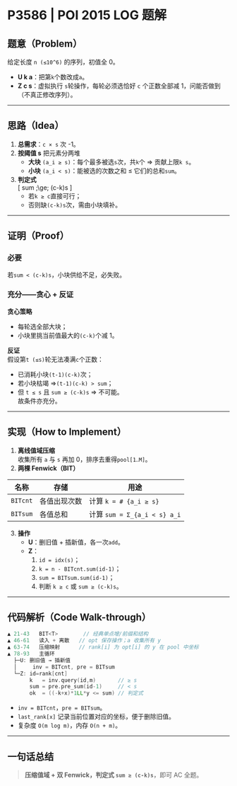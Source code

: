 # P3586 \| POI 2015 **LOG** 题解

## 题意（Problem）

给定长度 `n (≤10^6)` 的序列，初值全 0。

- **U k a**：把第`k`个数改成`a`。
- **Z c s**：虚拟执行 `s`轮操作，每轮必须选恰好 `c` 个正数全部减 1，问能否做到（不真正修改序列）。

---

## 思路（Idea）

1. **总需求**：`c × s` 次 -1。
2. **按阈值 s** 把元素分两堆
    - **大块** `(a_i ≥ s)`：每个最多被选`s`次，共`k`个 ⇒ 贡献上限`k s`。
    - **小块** `(a_i < s)`：能被选的次数之和 ≤ 它们的总和`sum`。
3. **判定式**  
   \[
   sum \;\ge\; (c-k)s
   \]
    - 若`k ≥ c`直接可行；
    - 否则缺`(c-k)s`次，需由小块填补。

---

## 证明（Proof）

### 必要

若`sum < (c-k)s`，小块供给不足，必失败。

### 充分——贪心 + 反证

**贪心策略**

- 每轮选全部大块；
- 小块里挑当前值最大的`(c-k)`个减 1。

**反证**  
假设第`t (≤s)`轮无法凑满`c`个正数：

- 已消耗小块`(t-1)(c-k)`次；
- 若小块枯竭 ⇒`(t-1)(c-k) > sum`；
- 但 `t ≤ s` 且 `sum ≥ (c-k)s` ⇒ 不可能。  
  故条件亦充分。

---

## 实现（How to Implement）

1. **离线值域压缩**  
   收集所有 `a` 与 `s` 再加 0，排序去重得`pool[1‥M]`。
2. **两棵 Fenwick（BIT）**

| 名称       | 存储     | 用途                         |
|----------|--------|----------------------------|
| `BITcnt` | 各值出现次数 | 计算 `k = # {a_i ≥ s}`       |
| `BITsum` | 各值总和   | 计算 `sum = Σ_{a_i < s} a_i` |

3. **操作**
    - **U**：删旧值 + 插新值，各一次`add`。
    - **Z**：
        1. `id = idx(s)`；
        2. `k = n - BITcnt.sum(id-1)`；
        3. `sum = BITsum.sum(id-1)`；
        4. 判断 `k ≥ c` 或 `sum ≥ (c-k)s`。

---

## 代码解析（Code Walk-through）

```cpp
▲ 21-43   BIT<T>        // 经典单点增/前缀和结构
▲ 46-61   读入 + 离散   // opt 保存操作；a 收集所有 y
▲ 63-74   压缩映射      // rank[i] 为 opt[i] 的 y 在 pool 中坐标
▲ 78-93   主循环
  ├─U: 删旧值 → 插新值
  │     inv = BITcnt, pre = BITsum
  └─Z: id=rank[cnt]
       k   = inv.query(id,m)       // ≥ s
       sum = pre.pre_sum(id-1)     // < s
       ok  = ((-k+x)*1LL*y <= sum) // 判定式
```

- `inv = BITcnt`，`pre = BITsum`。
- `last_rank[x]` 记录当前位置对应的坐标，便于删除旧值。
- 复杂度 `O(m log m)`，内存 `O(n + m)`。

---

## 一句话总结

> **压缩值域 + 双 Fenwick，判定式 `sum ≥ (c-k)s`**，即可 AC 全题。
